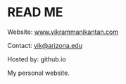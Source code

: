 # READ ME

Website: www.vikrammanikantan.com

Contact: vik@arizona.edu

Hosted by: github.io

My personal website.
